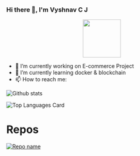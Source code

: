 ### Hi there 👋, I'm Vyshnav C J

<div id="header" align="center">
  <img src="https://media.giphy.com/media/M9gbBd9nbDrOTu1Mqx/giphy.gif" width="100"/>
</div>

- 🔭 I’m currently working on E-commerce Project
- 🌱 I’m currently learning docker & blockchain
- 📫 How to reach me: 

![Github stats](https://github-readme-stats.vercel.app/api?username=VyshnavCJ&theme=synthwave&show_icons=true&count_private=true)

![Top Languages Card](https://github-readme-stats.vercel.app/api/top-langs/?username=VyshnavCJ&layout=compact)

# Repos

[![Repo name](https://github-readme-stats.vercel.app/api/pin/?username=VyshnavCJ&repo=File-Upload)](https://github.com/VyshnavCJ/File-Upload)
